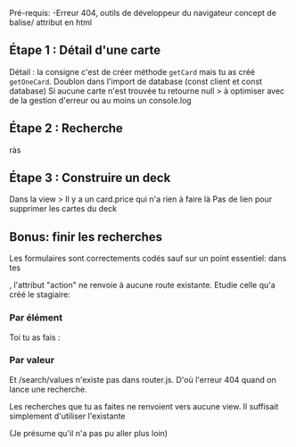 Pré-requis:
-Erreur 404, outils de développeur du navigateur
concept de balise/ attribut en html

## Étape 1 : Détail d'une carte

Détail : la consigne c'est de créer méthode `getCard` mais tu as créé `getOneCard`.
Doublon dans l'import de database (const client et const database)
Si aucune carte n'est trouvée tu retourne null > à optimiser avec de la gestion d'erreur ou au moins un console.log

## Étape 2 : Recherche
ràs


## Étape 3 : Construire un deck

Dans la view > Il y a un card.price qui n'a rien à faire là
Pas de lien pour supprimer les cartes du deck


## Bonus: finir les recherches

Les formulaires sont correctements codés sauf sur un point essentiel: dans tes <form>, l'attribut "action" ne renvoie à aucune route existante. Etudie celle qu'a créé le stagiaire:

<h3>Par élément</h3>
<form action="/searchResults" method="get">

Toi tu as fais :

<h3>Par valeur</h3>
<form action="/search/values" method="get">

Et /search/values n'existe pas dans router.js. D'où l'erreur 404 quand on lance une recherche.

Les recherches que tu as faites ne renvoient vers aucune view. Il suffisait simplement d'utiliser l'existante

(Je présume qu'il n'a pas pu aller plus loin)